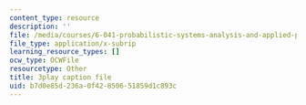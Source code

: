 ```yaml
---
content_type: resource
description: ''
file: /media/courses/6-041-probabilistic-systems-analysis-and-applied-probability-fall-2010/b7d0e85d236a0f42850651859d1c893c_XtNXQJkgkhI.srt
file_type: application/x-subrip
learning_resource_types: []
ocw_type: OCWFile
resourcetype: Other
title: 3play caption file
uid: b7d0e85d-236a-0f42-8506-51859d1c893c
---
```

